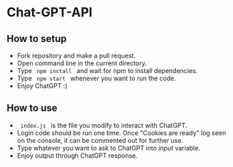 # Chat-GPT-API
<h2> How to setup </h2>
<ul>
<li> Fork repository and make a pull request. </li>
<li> Open command line in the current directory. </li>
<li> Type <code> npm install </code> and wait for npm to install dependencies. </li>
<li> Type <code> npm start </code> whenever you want to run the code. </li>
<li> Enjoy ChatGPT :) </li>
</ul>

<h2> How to use </h2>
<ul>
<li> <code> index.js </code> is the file you modify to interact with ChatGPT.  </li>
<li> Login code should be run one time. Once "Cookies are ready" log seen on the console, it can be commented out for further use.</li>
<li> Type whatever you want to ask to ChatGPT into <em>input</em> variable.</li>
<li> Enjoy output through ChatGPT response. </li>
</ul>
